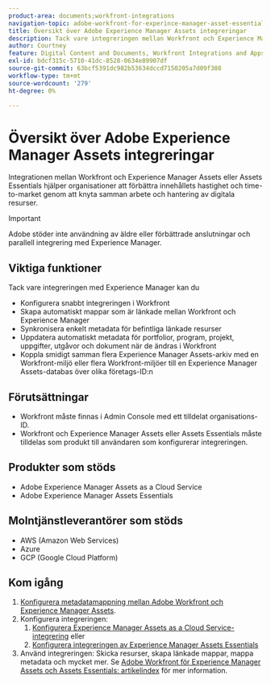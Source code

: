 ```yaml
---
product-area: documents;workfront-integrations
navigation-topic: adobe-workfront-for-experince-manager-asset-essentials
title: Översikt över Adobe Experience Manager Assets integreringar
description: Tack vare integreringen mellan Workfront och Experience Manager Assets eller Assets Essentials kan företag förbättra innehållets hastighet och time-to-market genom att knyta ihop arbete och hantering av digitala resurser.
author: Courtney
feature: Digital Content and Documents, Workfront Integrations and Apps
exl-id: bdcf315c-5710-41dc-8528-0634e89907df
source-git-commit: 63bcf5391dc982b53634dccd7150205a7d09f308
workflow-type: tm+mt
source-wordcount: '279'
ht-degree: 0%

---
```


# Översikt över Adobe Experience Manager Assets integreringar

<!-- Audited: 12/2023 -->

Integrationen mellan Workfront och Experience Manager Assets eller Assets Essentials hjälper organisationer att förbättra innehållets hastighet och time-to-market genom att knyta samman arbete och hantering av digitala resurser.

>[!IMPORTANT]
>
>Adobe stöder inte användning av äldre eller förbättrade anslutningar och parallell integrering med Experience Manager.

## Viktiga funktioner

Tack vare integreringen med Experience Manager kan du

* Konfigurera snabbt integreringen i Workfront
* Skapa automatiskt mappar som är länkade mellan Workfront och Experience Manager
* Synkronisera enkelt metadata för befintliga länkade resurser
* Uppdatera automatiskt metadata för portfolior, program, projekt, uppgifter, utgåvor och dokument när de ändras i Workfront
* Koppla smidigt samman flera Experience Manager Assets-arkiv med en Workfront-miljö eller flera Workfront-miljöer till en Experience Manager Assets-databas över olika företags-ID:n


## Förutsättningar

* Workfront måste finnas i Admin Console med ett tilldelat organisations-ID.
* Workfront och Experience Manager Assets eller Assets Essentials måste tilldelas som produkt till användaren som konfigurerar integreringen.


## Produkter som stöds

* Adobe Experience Manager Assets as a Cloud Service
* Adobe Experience Manager Assets Essentials

## Molntjänstleverantörer som stöds

* AWS (Amazon Web Services)
* Azure
* GCP (Google Cloud Platform)


## Kom igång

1. [Konfigurera metadatamappning mellan Adobe Workfront och Experience Manager Assets](https://experienceleague.adobe.com/docs/experience-manager-cloud-service/content/assets/integrations/configure-asset-metadata-mapping.html?lang=en).
1. Konfigurera integreringen:
   1. [Konfigurera Experience Manager Assets as a Cloud Service-integrering](/help/quicksilver/administration-and-setup/configure-integrations/configure-aacs-integration.md)
eller
   1. [Konfigurera integreringen av Experience Manager Assets Essentials](/help/quicksilver/documents/adobe-workfront-for-experience-manager-assets-essentials/setup-asset-essentials.md)
1. Använd integreringen: Skicka resurser, skapa länkade mappar, mappa metadata och mycket mer. Se [Adobe Workfront för Experience Manager Assets och Assets Essentials: artikelindex](/help/quicksilver/documents/adobe-workfront-for-experience-manager-assets-essentials/workfront-for-aem-asset-essentials.md) för mer information.
